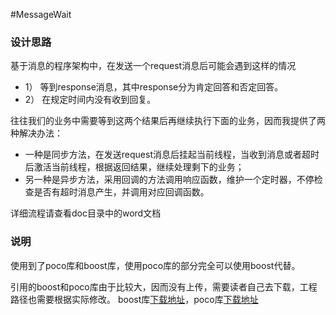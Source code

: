 #MessageWait

### 设计思路 
基于消息的程序架构中，在发送一个request消息后可能会遇到这样的情况
  * 1） 等到response消息，其中response分为肯定回答和否定回答。
  * 2） 在规定时间内没有收到回复。

往往我们的业务中需要等到这两个结果后再继续执行下面的业务，因而我提供了两种解决办法：
  * 一种是同步方法，在发送request消息后挂起当前线程，当收到消息或者超时后激活当前线程，根据返回结果，继续处理剩下的业务；
  * 另一种是异步方法，采用回调的方法调用响应函数，维护一个定时器，不停检查是否有超时消息产生，并调用对应回调函数。

详细流程请查看doc目录中的word文档

### 说明 
使用到了poco库和boost库，使用poco库的部分完全可以使用boost代替。

引用的boost和poco库由于比较大，因而没有上传，需要读者自己去下载，工程路径也需要根据实际修改。
boost库[下载地址](http://sourceforge.net/projects/boost/files/boost/1.55.0/)，poco库[下载地址](http://pocoproject.org/releases/poco-1.4.7/)
